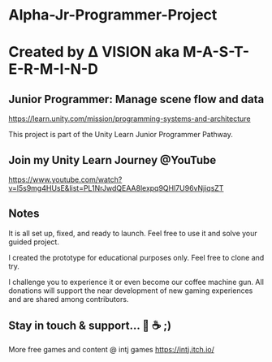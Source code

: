 # Alpha-Jr-Programmer-Project
# Created by Δ VISION aka M-A-S-T-E-R-M-I-N-D

Junior Programmer: Manage scene flow and data
--------------------------------------------------
https://learn.unity.com/mission/programming-systems-and-architecture

This project is part of the Unity Learn Junior Programmer Pathway.

Join my Unity Learn Journey @YouTube
--------------------------------------------------
https://www.youtube.com/watch?v=l5s9mg4HUsE&list=PL1NrJwdQEAA8lexpq9QHl7U96vNjiqsZT

Notes
--------------------------------------------------
It is all set up, fixed, and ready to launch. Feel free to use it and solve your guided project.

I created the prototype for educational purposes only. Feel free to clone and try.

I challenge you to experience it or even become our coffee machine gun.
All donations will support the near development of new gaming experiences and are shared among contributors.

Stay in touch & support... 🔫 ☕ ;)
--------------------------------------------------
More free games and content @ intj games
https://intj.itch.io/
